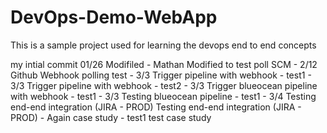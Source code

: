 # DevOps-Demo-WebApp
This is a sample project used for learning the devops end to end concepts

my intial commit 01/26
Modifiled - Mathan
Modified to test poll SCM - 2/12
Github Webhook polling test - 3/3
Trigger pipeline with webhook - test1 - 3/3
Trigger pipeline with webhook - test2 - 3/3
Trigger blueocean pipeline with webhook - test1 - 3/3
Testing blueocean pipeline - test1 - 3/4
Testing end-end integration (JIRA - PROD)
Testing end-end integration (JIRA - PROD) - Again
case study - test1
test case study
